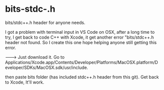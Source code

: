 # bits-stdc-.h
bits/stdc++.h header for anyone needs.

I got a problem with terminal input in VS Code on OSX, after a long time to try, I get back to code C++ with Xcode, it get another error "bits/stdc++.h header not found. So I create this one hope helping anyone still getting this error. 

---> Just download it. Go to Applications/Xcode.app/Contents/Developer/Platforms/MacOSX.platform/Developer/SDKs/MacOSX.sdk/usr/include.

then paste bits folder (has included stdc++.h header from this git). Get back to Xcode, It'll work.
